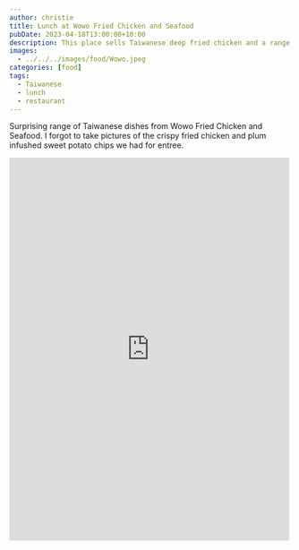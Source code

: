 ```yaml
---
author: christie
title: Lunch at Wowo Fried Chicken and Seafood
pubDate: 2023-04-18T13:00:00+10:00
description: This place sells Taiwanese deep fried chicken and a range of Taiwanese benton dishes.
images:
  - ../../../images/food/Wowo.jpeg
categories: [food]
tags:
  - Taiwanese
  - lunch
  - restaurant
---
```


Surprising range of Taiwanese dishes from Wowo Fried Chicken and Seafood. I forgot to take pictures of the crispy fried chicken and plum infushed sweet potato chips we had for entree.

<iframe src="https://www.facebook.com/plugins/post.php?href=https%3A%2F%2Fwww.facebook.com%2Fchris1.tham%2Fposts%2Fpfbid02R7U8qoFJ3CQ6QzfiNmttzwZNLQDzLkGkvwyfNmGAq3FyZ8oMr9Nt4haYaKqjELTUl&show_text=true&width=500" width="500" height="684" style="border:none;overflow:hidden" scrolling="no" frameborder="0" allowfullscreen="true" allow="autoplay; clipboard-write; encrypted-media; picture-in-picture; web-share"></iframe>
